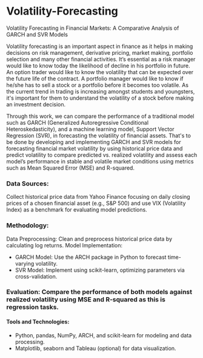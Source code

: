 # Volatility-Forecasting

Volatility Forecasting in Financial Markets: A Comparative Analysis of GARCH and SVR Models

Volatility forecasting is an important aspect in finance as it helps in making decisions on risk management, derivative pricing, market making, portfolio selection and many other financial activities. It’s essential as a risk manager would like to know today the likelihood of decline in his  portfolio in future. An option trader would like to know the volatility that can be expected over the future life of the contract. A portfolio manager would like to know if he/she has to sell a stock or a portfolio before it becomes too volatile. As the current trend in trading is increasing amongst students and youngsters, it's important for them to understand the volatility of a stock before making an investment decision. 

Through this work, we can compare the performance of a traditional model such as GARCH (Generalized Autoregressive Conditional Heteroskedasticity), and a machine learning model, Support Vector Regression (SVR), in forecasting the volatility of financial assets. 
That's to be done by developing and implementing GARCH and SVR models for forecasting financial market volatility by using historical price data and predict volatility to compare predicted vs. realized volatility and assess each model’s performance in stable and volatile market conditions using metrics such as Mean Squared Error (MSE) and R-squared. 

### Data Sources: 
Collect historical price data from Yahoo Finance focusing on daily closing prices of a chosen financial asset (e.g., S&P 500) and use VIX (Volatility Index) as a benchmark for evaluating model predictions. 

### Methodology: 
Data Preprocessing: Clean and preprocess historical price data by calculating log returns.
Model Implementation:
- GARCH Model: Use the ARCH package in Python to forecast time-varying volatility.
- SVR Model: Implement using scikit-learn, optimizing parameters via cross-validation.

### Evaluation: Compare the performance of both models against realized volatility using MSE and R-squared as this is regression tasks. 
#### Tools and Technologies: 
- Python, pandas, NumPy, ARCH, and scikit-learn for modeling and data processing.
- Matplotlib, seaborn and Tableau (optional) for data visualization.
